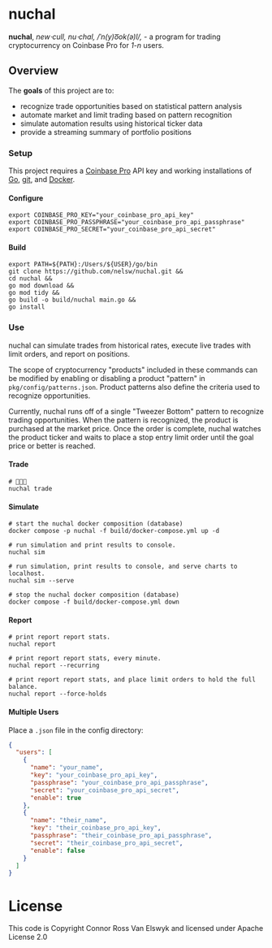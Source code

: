 # nuchal
**nuchal**, *new⋅cull, nu⋅chal, /ˈn(y)o͞ok(ə)l/,* - a program for trading cryptocurrency on Coinbase Pro for *1-n* users.

## Overview
The **goals** of this project are to:
- recognize trade opportunities based on statistical pattern analysis
- automate market and limit trading based on pattern recognition
- simulate automation results using historical ticker data
- provide a streaming summary of portfolio positions

### Setup
This project requires a [Coinbase Pro][1] API key and working installations of [Go][2], [git][3], and [Docker][4].

#### Configure
```shell
export COINBASE_PRO_KEY="your_coinbase_pro_api_key"
export COINBASE_PRO_PASSPHRASE="your_coinbase_pro_api_passphrase"
export COINBASE_PRO_SECRET="your_coinbase_pro_api_secret"
```

#### Build
```shell
export PATH=${PATH}:/Users/${USER}/go/bin
git clone https://github.com/nelsw/nuchal.git &&
cd nuchal &&
go mod download &&
go mod tidy &&
go build -o build/nuchal main.go &&
go install
```

### Use
nuchal can simulate trades from historical rates, execute live trades with limit orders, and report on positions.

The scope of cryptocurrency "products" included in these commands can be modified by enabling or disabling a product
"pattern" in `pkg/config/patterns.json`. Product patterns also define the criteria used to recognize opportunities.   

Currently, nuchal runs off of a single "Tweezer Bottom" pattern to recognize trading opportunities. When the pattern is
recognized, the product is purchased at the market price. Once the order is complete, nuchal watches the product ticker 
and waits to place a stop entry limit order until the goal price or better is reached.

#### Trade
```shell
# 💎👐🏻
nuchal trade
```

#### Simulate
```shell
# start the nuchal docker composition (database)
docker compose -p nuchal -f build/docker-compose.yml up -d
```
```shell
# run simulation and print results to console.
nuchal sim

# run simulation, print results to console, and serve charts to localhost.
nuchal sim --serve
```
```shell
# stop the nuchal docker composition (database)
docker compose -f build/docker-compose.yml down
```

#### Report
```shell
# print report report stats.
nuchal report

# print report report stats, every minute.
nuchal report --recurring

# print report report stats, and place limit orders to hold the full balance.
nuchal report --force-holds
```

#### Multiple Users
Place a `.json` file in the config directory:
```json
{
  "users": [
    {
      "name": "your_name",
      "key": "your_coinbase_pro_api_key",
      "passphrase": "your_coinbase_pro_api_passphrase",
      "secret": "your_coinbase_pro_api_secret",
      "enable": true
    },
    {
      "name": "their_name",
      "key": "their_coinbase_pro_api_key",
      "passphrase": "their_coinbase_pro_api_passphrase",
      "secret": "their_coinbase_pro_api_secret",
      "enable": false
    }
  ]
}
```

# License
This code is Copyright Connor Ross Van Elswyk and licensed under Apache License 2.0

[1]: https://pro.coinbase.com
[2]: https://golang.org/
[3]: https://git-scm.com/
[4]: https://www.docker.com/